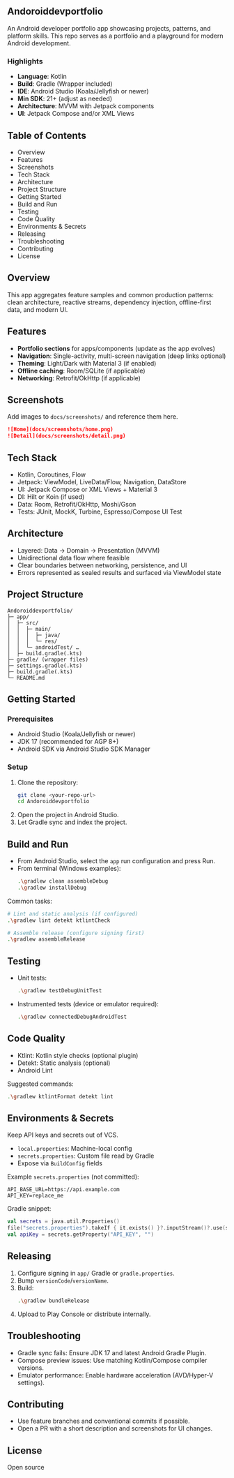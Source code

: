 ## Andoroiddevportfolio

An Android developer portfolio app showcasing projects, patterns, and platform skills. This repo serves as a portfolio and a playground for modern Android development.

### Highlights
- **Language**: Kotlin
- **Build**: Gradle (Wrapper included)
- **IDE**: Android Studio (Koala/Jellyfish or newer)
- **Min SDK**: 21+ (adjust as needed)
- **Architecture**: MVVM with Jetpack components
- **UI**: Jetpack Compose and/or XML Views

## Table of Contents
- Overview
- Features
- Screenshots
- Tech Stack
- Architecture
- Project Structure
- Getting Started
- Build and Run
- Testing
- Code Quality
- Environments & Secrets
- Releasing
- Troubleshooting
- Contributing
- License

## Overview
This app aggregates feature samples and common production patterns: clean architecture, reactive streams, dependency injection, offline-first data, and modern UI.

## Features
- **Portfolio sections** for apps/components (update as the app evolves)
- **Navigation**: Single-activity, multi-screen navigation (deep links optional)
- **Theming**: Light/Dark with Material 3 (if enabled)
- **Offline caching**: Room/SQLite (if applicable)
- **Networking**: Retrofit/OkHttp (if applicable)

## Screenshots
Add images to `docs/screenshots/` and reference them here.

```md
![Home](docs/screenshots/home.png)
![Detail](docs/screenshots/detail.png)
```

## Tech Stack
- Kotlin, Coroutines, Flow
- Jetpack: ViewModel, LiveData/Flow, Navigation, DataStore
- UI: Jetpack Compose or XML Views + Material 3
- DI: Hilt or Koin (if used)
- Data: Room, Retrofit/OkHttp, Moshi/Gson
- Tests: JUnit, MockK, Turbine, Espresso/Compose UI Test

## Architecture
- Layered: Data → Domain → Presentation (MVVM)
- Unidirectional data flow where feasible
- Clear boundaries between networking, persistence, and UI
- Errors represented as sealed results and surfaced via ViewModel state

## Project Structure
```
Andoroiddevportfolio/
├─ app/
│  ├─ src/
│  │  ├─ main/
│  │  │  ├─ java/
│  │  │  └─ res/
│  │  └─ androidTest/ …
│  ├─ build.gradle(.kts)
├─ gradle/ (wrapper files)
├─ settings.gradle(.kts)
├─ build.gradle(.kts)
└─ README.md
```

## Getting Started

### Prerequisites
- Android Studio (Koala/Jellyfish or newer)
- JDK 17 (recommended for AGP 8+)
- Android SDK via Android Studio SDK Manager

### Setup
1. Clone the repository:
   ```bash
   git clone <your-repo-url>
   cd Andoroiddevportfolio
   ```
2. Open the project in Android Studio.
3. Let Gradle sync and index the project.

## Build and Run
- From Android Studio, select the `app` run configuration and press Run.
- From terminal (Windows examples):
  ```bash
  .\gradlew clean assembleDebug
  .\gradlew installDebug
  ```

Common tasks:
```bash
# Lint and static analysis (if configured)
.\gradlew lint detekt ktlintCheck

# Assemble release (configure signing first)
.\gradlew assembleRelease
```

## Testing
- Unit tests:
  ```bash
  .\gradlew testDebugUnitTest
  ```
- Instrumented tests (device or emulator required):
  ```bash
  .\gradlew connectedDebugAndroidTest
  ```

## Code Quality
- Ktlint: Kotlin style checks (optional plugin)
- Detekt: Static analysis (optional)
- Android Lint

Suggested commands:
```bash
.\gradlew ktlintFormat detekt lint
```

## Environments & Secrets
Keep API keys and secrets out of VCS.
- `local.properties`: Machine-local config
- `secrets.properties`: Custom file read by Gradle
- Expose via `BuildConfig` fields

Example `secrets.properties` (not committed):
```properties
API_BASE_URL=https://api.example.com
API_KEY=replace_me
```
Gradle snippet:
```kotlin
val secrets = java.util.Properties()
file("secrets.properties").takeIf { it.exists() }?.inputStream()?.use(secrets::load)
val apiKey = secrets.getProperty("API_KEY", "")
```

## Releasing
1. Configure signing in `app/` Gradle or `gradle.properties`.
2. Bump `versionCode`/`versionName`.
3. Build:
   ```bash
   .\gradlew bundleRelease
   ```
4. Upload to Play Console or distribute internally.

## Troubleshooting
- Gradle sync fails: Ensure JDK 17 and latest Android Gradle Plugin.
- Compose preview issues: Use matching Kotlin/Compose compiler versions.
- Emulator performance: Enable hardware acceleration (AVD/Hyper-V settings).

## Contributing
- Use feature branches and conventional commits if possible.
- Open a PR with a short description and screenshots for UI changes.

## License
Open source
